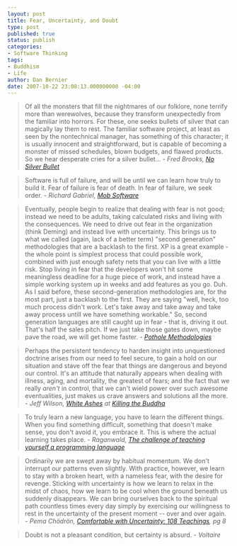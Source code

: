 ```yaml
---
layout: post
title: Fear, Uncertainty, and Doubt
type: post
published: true
status: publish
categories:
- Software Thinking
tags:
- Buddhism
- Life
author: Dan Bernier
date: 2007-10-22 23:08:13.000000000 -04:00
---
```


> Of all the monsters that fill the nightmares of our folklore, none terrify more than werewolves, because they transform unexpectedly from the familiar into horrors. For these, one seeks bullets of silver that can magically lay them to rest. The familiar software project, at least as seen by the nontechnical manager, has something of this character; it is usually innocent and straightforward, but is capable of becoming a monster of missed schedules, blown budgets, and flawed products. So we hear desperate cries for a silver bullet...
> _- Fred Brooks, [No Silver Bullet](http://en.wikipedia.org/wiki/No_Silver_Bullet)_

> Software is full of failure, and will be until we can learn how truly to build it.  Fear of failure is fear of death. In fear of failure, we seek order.
> _- Richard Gabriel, [Mob Software](http://www.dreamsongs.com/MobSoftware.html)_

> Eventually, people begin to realize that dealing with fear is not good; instead we need to be adults, taking calculated risks and living with the consequences. We need to drive out fear in the organization (think Deming) and instead live with uncertainty. This brings us to what we called (again, lack of a better term) "second generation" methodologies that are a backlash to the first. XP is a great example - the whole point is simplest process that could possible work, combined with just enough safety nets that you can live with a little risk. Stop living in fear that the developers won't hit some meaningless deadline for a huge piece of work, and instead have a simple working system up in weeks and add features as you go. Duh.
> As I said before, these second-generation methodologies are, for the most part, just a backlash to the first. They are saying "well, heck, too much process didn't work. Let's take away and take away and take away process untill we have something workable."
> So, second generation languages are still caught up in fear - that is, driving it out. That's half the sales pitch. If we just take those gates down, maybe pave the road, we will get home faster.
> _- [Pothole Methodologies](http://use.perl.org/~heusserm/journal/26712)_

> Perhaps the persistent tendency to harden insight into unquestioned doctrine arises from our need to feel secure, to gain a hold on our situation and stave off the fear that things are dangerous and beyond our control. It's an attitude that naturally appears when dealing with illness, aging, and mortality, the greatest of fears; and the fact that we really _aren't_ in control, that we can't wield power over such awesome eventualities, just makes us crave answers and solutions all the more.
> _- Jeff Wilson, [White Ashes](http://www.killingthebuddha.com/dogma/whiteashes.htm) at [Killing the Buddha](http://www.killingthebuddha.com)_

> To truly learn a new language, you have to learn the different things. When you find something difficult, something that doesn't make sense, you don't avoid it, you embrace it. This is where the actual learning takes place.
> _- Raganwald, [The challenge of teaching yourself a programming language](http://weblog.raganwald.com/2007/10/challenge-of-teaching-yourself.html)_

> Ordinarily we are swept away by habitual momentum.  We don't interrupt our patterns even slightly.  With practice, however, we learn to stay with a broken heart, with a nameless fear, with the desire for revenge.  Sticking with uncertainty is how we learn to relax in the midst of chaos, how we learn to be cool when the ground beneath us suddenly disappears.  We can bring ourselves back to the spiritual path countless times every day simply by exercising our willingness to rest in the uncertainty of the present moment -- over and over again.
> _- Pema Chödrön, [Comfortable with Uncertainty: 108 Teachings](http://www.amazon.com/Comfortable-Uncertainty-Teachings-Pema-Chodron/dp/1570629722), pg 8_

> Doubt is not a pleasant condition, but certainty is absurd.
> _- Voltaire_
